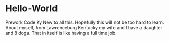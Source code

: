 # Hello-World
Prework Code Ky
New to all this. Hopefully this will not be too hard to learn. About myself, from Lawrenceburg Kentucky my wife and I have a daughter and 8 dogs. That in itself is like having a full time job.
